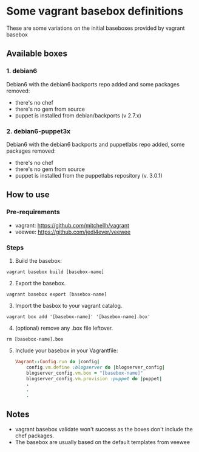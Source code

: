 # Some vagrant basebox definitions

These are some variations on the initial baseboxes provided by vagrant basebox

## Available boxes

### 1. debian6

Debian6 with the debian6 backports repo added and some packages removed:

 - there's no chef
 - there's no gem from source
 - puppet is installed from debian/backports (v 2.7.x)

### 2. debian6-puppet3x

Debian6 with the debian6 backports and puppetlabs repo added, some packages removed:

 - there's no chef
 - there's no gem from source
 - puppet is installed from the puppetlabs repository (v. 3.0.1)

## How to use

### Pre-requirements

 - vagrant: https://github.com/mitchellh/vagrant
 - veewee: https://github.com/jedi4ever/veewee

### Steps

 1. Build the basebox:
  
  `vagrant basebox build [basebox-name]`

 2. Export the basebox.

  `vagrant basebox export [basebox-name]`
    
 3. Import the basbox to your vagrant catalog.

  `vagrant box add '[basebox-name]' '[basebox-name].box'`

 4. (optional) remove any .box file leftover.

   `rm [basebox-name].box`
   
 5. Include your basebox in your Vagrantfile:

    ```ruby
    Vagrant::Config.run do |config|
        config.vm.define :blogserver do |blogserver_config|
        blogserver_config.vm.box = "[basebox-name]"
        blogserver_config.vm.provision :puppet do |puppet|
        .
        .
        . 
    ```
    
## Notes 

 - vagrant basebox validate won't success as the boxes don't include the chef packages.
 - The basebox are usually based on the default templates from veewee
